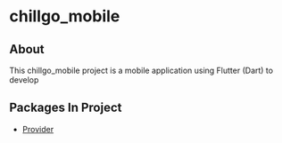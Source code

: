 # chillgo_mobile

## About

This chillgo_mobile project is a mobile application using Flutter (Dart) to develop

## Packages In Project

- [Provider](https://pub.dev/packages/provider)